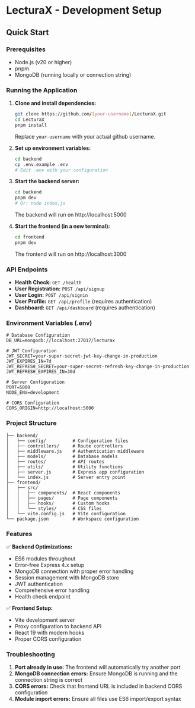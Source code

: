 # LecturaX - Development Setup

## Quick Start

### Prerequisites

- Node.js (v20 or higher)
- pnpm
- MongoDB (running locally or connection string)

### Running the Application

1. **Clone and install dependencies:**

   ```bash
   git clone https://github.com/[your-username]/LecturaX.git
   cd LecturaX
   pnpm install
   ```

   Replace `your-username` with your actual github username.

2. **Set up environment variables:**

   ```bash
   cd backend
   cp .env.example .env
   # Edit .env with your configuration
   ```

3. **Start the backend server:**

   ```bash
   cd backend
   pnpm dev
   # Or: node index.js
   ```

   The backend will run on http://localhost:5000

4. **Start the frontend (in a new terminal):**
   ```bash
   cd frontend
   pnpm dev
   ```
   The frontend will run on http://localhost:3000

### API Endpoints

- **Health Check:** `GET /health`
- **User Registration:** `POST /api/signup`
- **User Login:** `POST /api/signin`
- **User Profile:** `GET /api/profile` (requires authentication)
- **Dashboard:** `GET /api/dashboard` (requires authentication)

### Environment Variables (.env)

```env
# Database Configuration
DB_URL=mongodb://localhost:27017/lecturax

# JWT Configuration
JWT_SECRET=your-super-secret-jwt-key-change-in-production
JWT_EXPIRES_IN=7d
JWT_REFRESH_SECRET=your-super-secret-refresh-key-change-in-production
JWT_REFRESH_EXPIRES_IN=30d

# Server Configuration
PORT=5000
NODE_ENV=development

# CORS Configuration
CORS_ORIGIN=http://localhost:5000
```

### Project Structure

```
├── backend/
│   ├── config/          # Configuration files
│   ├── controllers/     # Route controllers
│   ├── middleware.js    # Authentication middleware
│   ├── models/          # Database models
│   ├── routes/          # API routes
│   ├── utils/           # Utility functions
│   ├── server.js        # Express app configuration
│   └── index.js         # Server entry point
├── frontend/
│   ├── src/
│   │   ├── components/  # React components
│   │   ├── pages/       # Page components
│   │   ├── hooks/       # Custom hooks
│   │   └── styles/      # CSS files
│   └── vite.config.js   # Vite configuration
└── package.json         # Workspace configuration
```

### Features

✅ **Backend Optimizations:**

- ES6 modules throughout
- Error-free Express 4.x setup
- MongoDB connection with proper error handling
- Session management with MongoDB store
- JWT authentication
- Comprehensive error handling
- Health check endpoint

✅ **Frontend Setup:**

- Vite development server
- Proxy configuration to backend API
- React 19 with modern hooks
- Proper CORS configuration

### Troubleshooting

1. **Port already in use:** The frontend will automatically try another port
2. **MongoDB connection errors:** Ensure MongoDB is running and the connection string is correct
3. **CORS errors:** Check that frontend URL is included in backend CORS configuration
4. **Module import errors:** Ensure all files use ES6 import/export syntax
